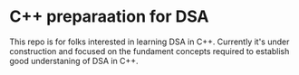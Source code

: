 # C++ preparaation for DSA

This repo is for folks interested in learning DSA in C++. Currently it's under construction and focused on the fundament concepts required to establish good understaning of DSA in C++.
